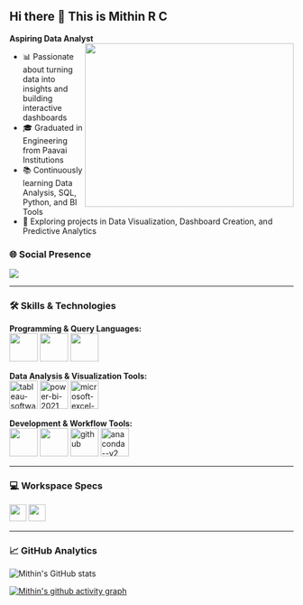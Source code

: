 ## Hi there 👋 This is Mithin R C  
**Aspiring Data Analyst**  
<img align="right" width="370" height="290" src="https://i.pinimg.com/originals/47/f0/34/47f0342cec72b800463bf003eac1257e.gif">                                 

- 📊 Passionate about turning data into insights and building interactive dashboards  
- 🎓 Graduated in Engineering from Paavai Institutions  
- 📚 Continuously learning Data Analysis, SQL, Python, and BI Tools  
- 🌱 Exploring projects in Data Visualization, Dashboard Creation, and Predictive Analytics  

### 🌐 Social Presence  
[<img src="https://img.shields.io/badge/LinkedIn-0077B5?style=for-the-badge&logo=linkedin&logoColor=white" />](https://www.linkedin.com/in/mithin-rc/)  

---

### 🛠️ Skills & Technologies  

**Programming & Query Languages:**  
<img height="50" width="50" src="https://img.icons8.com/color/48/000000/python.png" /> 
<img height="50" width="50" src="https://img.icons8.com/color/48/000000/mysql-logo.png"/> 
<img height="50" width="50" src="https://img.icons8.com/color/48/000000/html-5.png" />  

**Data Analysis & Visualization Tools:**  
<img width="50" height="50" src="https://img.icons8.com/color/48/tableau-software.png" alt="tableau-software"/> 
<img width="50" height="50" src="https://img.icons8.com/fluency/48/power-bi-2021.png" alt="power-bi-2021"/> 
<img width="50" height="50" src="https://img.icons8.com/fluency/48/microsoft-excel-2019.png" alt="microsoft-excel-2019"/>  

**Development & Workflow Tools:**  
<img height="50" width="50" src="https://img.icons8.com/color/48/000000/visual-studio-code-2019.png"/> 
<img height="50" width="50" src="https://img.icons8.com/color/48/000000/pycharm.png"/> 
<img width="50" height="50" src="https://img.icons8.com/fluency/48/github.png" alt="github"/> 
<img width="50" height="50" src="https://img.icons8.com/fluency/48/anaconda--v2.png" alt="anaconda--v2"/>  

---

### 💻 Workspace Specs  
 <img height="30" src="https://img.shields.io/badge/NVIDIA-GTX1650-76B900?style=for-the-badge&logo=nvidia&logoColor=white"/>  
 <img height="30" src="https://img.shields.io/badge/AMD-Ryzen_5_4600H-ED1C24?style=for-the-badge&logo=amd&logoColor=white"/>  

---

### 📈 GitHub Analytics  
![Mithin's GitHub stats](https://github-readme-stats.vercel.app/api?username=mithinrc&theme=dark&show_icons=true&hide=issues,contribs)  

[![Mithin's github activity graph](https://github-readme-activity-graph.vercel.app/graph?username=mithinrc&bg_color=363030&color=9e4c98&line=624c9e&point=403d3d&area=true&hide_border=true)](https://github.com/ashutosh00710/github-readme-activity-graph)  
